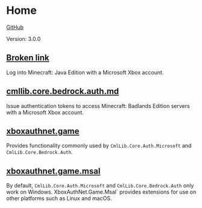 # Home

[GitHub](https://github.com/CmlLib/CmlLib.Core.Auth.Microsoft)

Version: 3.0.0

## [Broken link](broken-reference "mention")

Log into Minecraft: Java Edition with a Microsoft Xbox account.

## [cmllib.core.bedrock.auth.md](cmllib.core.bedrock.auth.md "mention")

Issue authentication tokens to access Minecraft: Badlands Edition servers with a Microsoft Xbox account.

## [xboxauthnet.game](xboxauthnet.game/ "mention")

Provides functionality commonly used by `CmlLib.Core.Auth.Microsoft` and `CmlLib.Core.Bedrock.Auth`.

## [xboxauthnet.game.msal](xboxauthnet.game.msal/ "mention")

By default, `CmlLib.Core.Auth.Microsoft` and `CmlLib.Core.Bedrock.Auth` only work on Windows. XboxAuthNet.Game.Msal\` provides extensions for use on other platforms such as Linux and macOS.
